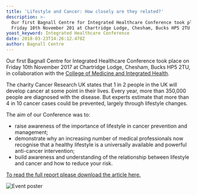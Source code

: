 ```yaml
---
title: 'Lifestyle and Cancer: How closely are they related?'
description: >-
  Our first Bagnall Centre for Integrated Healthcare Conference took place on
  Friday 10th November 201 at Chartridge Lodge, Chesham, Bucks HP5 2TU.
yoast_keyword: Integrated Healthcare Conference
date: 2018-03-23T14:26:12.478Z
author: Bagnall Centre
---
```

Our first Bagnall Centre for Integrated Healthcare Conference took place on Friday 10th November 2017 at Chartridge Lodge, Chesham, Bucks HP5 2TU, in collaboration with the <a href="https://collegeofmedicine.org.uk/" target="_blank">College of Medicine and Integrated Health</a>. 

The charity Cancer Research UK states that 1 in 2 people in the UK will develop cancer at some point in their lives. Every year, more than 350,000 people are diagnosed with the disease. But experts estimate that more than 4 in 10 cancer cases could be prevented, largely through lifestyle changes.

The aim of our Conference was to: 

* raise awareness of the importance of lifestyle in cancer prevention and management;
* demonstrate why an increasing number of medical professionals now recognise that a healthy lifestyle is a universally available and powerful anti-cancer intervention;
* build awareness and understanding of the relationship between lifestyle and cancer and how to reduce your risk.

[To read the full report please download the article here.](</uploads/Lifestyle and cancer_ How closely are they related_First Bagnall Centre for Integrated Healthcare ConferenceFriday 10 November 2017, Chartridge .pdf>)

![Event poster](/uploads/image-cancer-conference.jpg)
